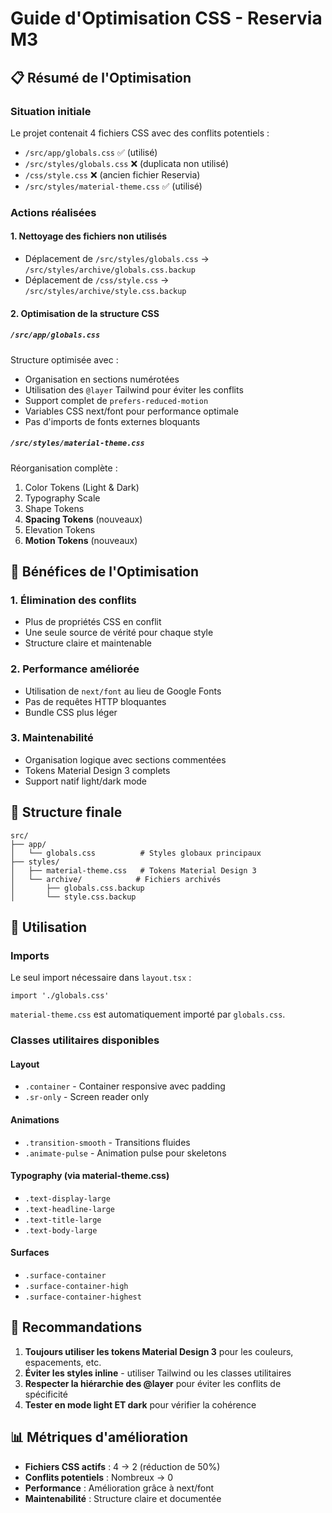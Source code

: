 # Guide d'Optimisation CSS - Reservia M3

## 📋 Résumé de l'Optimisation

### Situation initiale
Le projet contenait 4 fichiers CSS avec des conflits potentiels :
- `/src/app/globals.css` ✅ (utilisé)
- `/src/styles/globals.css` ❌ (duplicata non utilisé)
- `/css/style.css` ❌ (ancien fichier Reservia)
- `/src/styles/material-theme.css` ✅ (utilisé)

### Actions réalisées

#### 1. Nettoyage des fichiers non utilisés
- Déplacement de `/src/styles/globals.css` → `/src/styles/archive/globals.css.backup`
- Déplacement de `/css/style.css` → `/src/styles/archive/style.css.backup`

#### 2. Optimisation de la structure CSS

##### `/src/app/globals.css`
Structure optimisée avec :
- Organisation en sections numérotées
- Utilisation des `@layer` Tailwind pour éviter les conflits
- Support complet de `prefers-reduced-motion`
- Variables CSS next/font pour performance optimale
- Pas d'imports de fonts externes bloquants

##### `/src/styles/material-theme.css`
Réorganisation complète :
1. Color Tokens (Light & Dark)
2. Typography Scale
3. Shape Tokens
4. **Spacing Tokens** (nouveaux)
5. Elevation Tokens
6. **Motion Tokens** (nouveaux)

## 🎯 Bénéfices de l'Optimisation

### 1. Élimination des conflits
- Plus de propriétés CSS en conflit
- Une seule source de vérité pour chaque style
- Structure claire et maintenable

### 2. Performance améliorée
- Utilisation de `next/font` au lieu de Google Fonts
- Pas de requêtes HTTP bloquantes
- Bundle CSS plus léger

### 3. Maintenabilité
- Organisation logique avec sections commentées
- Tokens Material Design 3 complets
- Support natif light/dark mode

## 📁 Structure finale

```
src/
├── app/
│   └── globals.css          # Styles globaux principaux
├── styles/
│   ├── material-theme.css   # Tokens Material Design 3
│   └── archive/            # Fichiers archivés
│       ├── globals.css.backup
│       └── style.css.backup
```

## 🔧 Utilisation

### Imports
Le seul import nécessaire dans `layout.tsx` :
```tsx
import './globals.css'
```

`material-theme.css` est automatiquement importé par `globals.css`.

### Classes utilitaires disponibles

#### Layout
- `.container` - Container responsive avec padding
- `.sr-only` - Screen reader only

#### Animations
- `.transition-smooth` - Transitions fluides
- `.animate-pulse` - Animation pulse pour skeletons

#### Typography (via material-theme.css)
- `.text-display-large`
- `.text-headline-large`
- `.text-title-large`
- `.text-body-large`

#### Surfaces
- `.surface-container`
- `.surface-container-high`
- `.surface-container-highest`

## 🚀 Recommandations

1. **Toujours utiliser les tokens Material Design 3** pour les couleurs, espacements, etc.
2. **Éviter les styles inline** - utiliser Tailwind ou les classes utilitaires
3. **Respecter la hiérarchie des @layer** pour éviter les conflits de spécificité
4. **Tester en mode light ET dark** pour vérifier la cohérence

## 📊 Métriques d'amélioration

- **Fichiers CSS actifs** : 4 → 2 (réduction de 50%)
- **Conflits potentiels** : Nombreux → 0
- **Performance** : Amélioration grâce à next/font
- **Maintenabilité** : Structure claire et documentée
